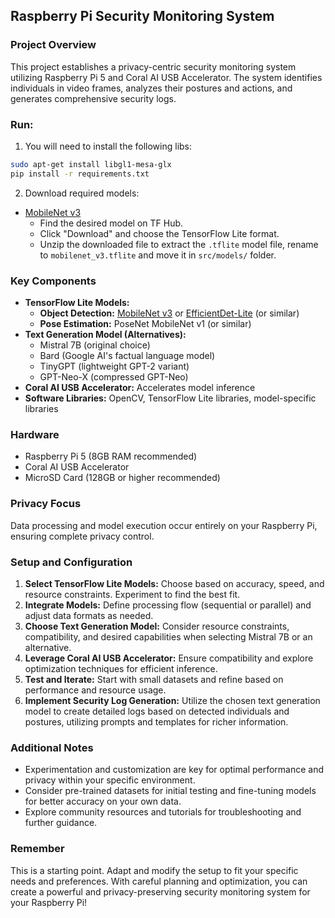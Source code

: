 ## Raspberry Pi Security Monitoring System

### Project Overview

This project establishes a privacy-centric security monitoring system utilizing Raspberry Pi 5 and Coral AI USB Accelerator. The system identifies individuals in video frames, analyzes their postures and actions, and generates comprehensive security logs.

### Run:

1. You will need to install the following libs:

```bash
sudo apt-get install libgl1-mesa-glx
pip install -r requirements.txt
```

2. Download required models:

- [MobileNet v3](https://www.kaggle.com/models/google/mobilenet-v3/frameworks/tfLite)
    - Find the desired model on TF Hub.
    - Click "Download" and choose the TensorFlow Lite format.
    - Unzip the downloaded file to extract the `.tflite` model file, rename to `mobilenet_v3.tflite` and move it in `src/models/` folder.

### Key Components

* **TensorFlow Lite Models:**
    * **Object Detection:** [MobileNet v3](https://www.kaggle.com/models/google/mobilenet-v3/frameworks/tfLite) or [EfficientDet-Lite](https://www.kaggle.com/models/tensorflow/efficientdet) (or similar)
    * **Pose Estimation:** PoseNet MobileNet v1 (or similar)
* **Text Generation Model (Alternatives):**
    * Mistral 7B (original choice)
    * Bard (Google AI's factual language model)
    * TinyGPT (lightweight GPT-2 variant)
    * GPT-Neo-X (compressed GPT-Neo)
* **Coral AI USB Accelerator:** Accelerates model inference
* **Software Libraries:** OpenCV, TensorFlow Lite libraries, model-specific libraries

### Hardware

* Raspberry Pi 5 (8GB RAM recommended)
* Coral AI USB Accelerator
* MicroSD Card (128GB or higher recommended)

### Privacy Focus

Data processing and model execution occur entirely on your Raspberry Pi, ensuring complete privacy control.

### Setup and Configuration

1. **Select TensorFlow Lite Models:** Choose based on accuracy, speed, and resource constraints. Experiment to find the best fit.
2. **Integrate Models:** Define processing flow (sequential or parallel) and adjust data formats as needed.
3. **Choose Text Generation Model:** Consider resource constraints, compatibility, and desired capabilities when selecting Mistral 7B or an alternative.
4. **Leverage Coral AI USB Accelerator:** Ensure compatibility and explore optimization techniques for efficient inference.
5. **Test and Iterate:** Start with small datasets and refine based on performance and resource usage.
6. **Implement Security Log Generation:** Utilize the chosen text generation model to create detailed logs based on detected individuals and postures, utilizing prompts and templates for richer information.

### Additional Notes

* Experimentation and customization are key for optimal performance and privacy within your specific environment.
* Consider pre-trained datasets for initial testing and fine-tuning models for better accuracy on your own data.
* Explore community resources and tutorials for troubleshooting and further guidance.

### Remember

This is a starting point. Adapt and modify the setup to fit your specific needs and preferences. With careful planning and optimization, you can create a powerful and privacy-preserving security monitoring system for your Raspberry Pi!
